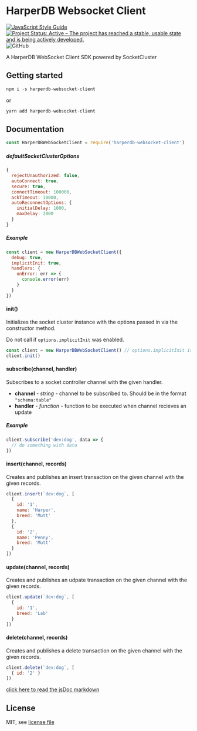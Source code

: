 # HarperDB Websocket Client

[![JavaScript Style Guide](https://img.shields.io/badge/code_style-prettier-brightgreen.svg)](https://standardjs.com)
[![Project Status: Active – The project has reached a stable, usable state and is being actively developed.](https://www.repostatus.org/badges/latest/active.svg)](https://www.repostatus.org/#active)
![GitHub](https://img.shields.io/github/license/harperdb/harperdb-sdk-websocket-client)

A HarperDB WebSocket Client SDK powered by SocketCluster

## Getting started

```js
npm i -s harperdb-websocket-client
```

or

```js
yarn add harperdb-websocket-client
```

## Documentation

```js
const HarperDBWebSocketClient = require('harperdb-websocket-client')
```

##### defaultSocketClusterOptions
```js
{
  rejectUnauthorized: false,
  autoConnect: true,
  secure: true,
  connectTimeout: 100000,
  ackTimeout: 10000,
  autoReconnectOptions: {
    initialDelay: 1000,
    maxDelay: 2000
  }
}
```
##### Example
```js
const client = new HarperDBWebSocketClient({
  debug: true,
  implicitInit: true,
  handlers: {
    onError: err => {
      console.error(err)
    }
  }
})
```

#### init()

Initializes the socket cluster instance with the options passed in via the constructor method.

Do not call if `options.implicitInit` was enabled.

```js
const client = new HarperDBWebSocketClient() // options.implicitInit is not enabled
client.init()
```
#### subscribe(channel, handler)

Subscribes to a socket controller channel with the given handler.

- **channel** - _string_ - channel to be subscribed to. Should be in the format `"schema:table"`
- **handler** - _function_ - function to be executed when channel recieves an update

##### Example
```js
client.subscribe('dev:dog', data => {
  // do something with data
})
```

#### insert(channel, records)

Creates and publishes an insert transaction on the given channel with the given records.

```js
client.insert(`dev:dog`, [
  {
    id: '1',
    name: 'Harper',
    breed: 'Mutt'
  },
  {
    id: '2',
    name: 'Penny',
    breed: 'Mutt'
  }
])
```
#### update(channel, records)

Creates and publishes an udpate transaction on the given channel with the given records.

```js
client.update(`dev:dog`, [
  {
    id: '1',
    breed: 'Lab'
  }
])
```

#### delete(channel, records)

Creates and publishes a delete transaction on the given channel with the given records.

```js
client.delete(`dev:dog`, [
  { id: '2' }
])
```

[click here to read the jsDoc markdown](api.md)


## License

MIT, see [license file](LICENSE)
